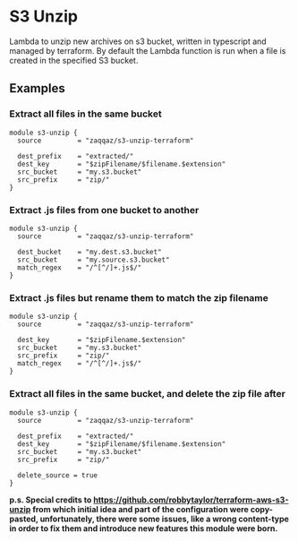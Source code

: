 # S3 Unzip

Lambda to unzip new archives on s3 bucket, written in typescript and managed by terraform.
By default the Lambda function is run when a file is created in the specified S3 bucket.

## Examples

### Extract all files in the same bucket

```
module s3-unzip {
  source         = "zaqqaz/s3-unzip-terraform"

  dest_prefix    = "extracted/"
  dest_key       = "$zipFilename/$filename.$extension"
  src_bucket     = "my.s3.bucket"
  src_prefix     = "zip/"
}
```

### Extract .js files from one bucket to another

```
module s3-unzip {
  source         = "zaqqaz/s3-unzip-terraform"

  dest_bucket    = "my.dest.s3.bucket"
  src_bucket     = "my.source.s3.bucket"
  match_regex    = "/^[^/]+.js$/"
}
```

### Extract .js files but rename them to match the zip filename

```
module s3-unzip {
  source         = "zaqqaz/s3-unzip-terraform"

  dest_key       = "$zipFilename.$extension"
  src_bucket     = "my.s3.bucket"
  src_prefix     = "zip/"
  match_regex    = "/^[^/]+.js$/"
}
```

### Extract all files in the same bucket, and delete the zip file after

```
module s3-unzip {
  source         = "zaqqaz/s3-unzip-terraform"

  dest_prefix    = "extracted/"
  dest_key       = "$zipFilename/$filename.$extension"
  src_bucket     = "my.s3.bucket"
  src_prefix     = "zip/"

  delete_source = true
}
```


**p.s. Special credits to https://github.com/robbytaylor/terraform-aws-s3-unzip 
from which initial idea and part of the configuration were copy-pasted, unfortunately, there were some issues, like a wrong content-type
in order to fix them and introduce new features this module were born.**
